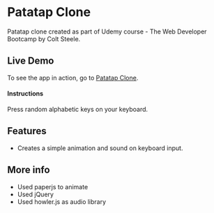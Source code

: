 # Patatap Clone
Patatap clone created as part of Udemy course - The Web Developer Bootcamp by Colt Steele.

## Live Demo
To see the app in action, go to [Patatap Clone](https://ricardo-sousa-ferreira.github.io/Patatap-Clone/).

#### Instructions
Press random alphabetic keys on your keyboard.

## Features
- Creates a simple animation and sound on keyboard input.

## More info
 - Used paperjs to animate
 - Used jQuery
 - Used howler.js as audio library
